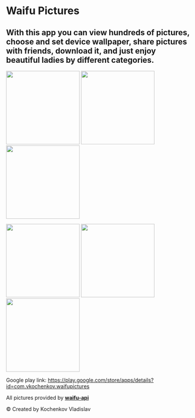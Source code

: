 # Waifu Pictures

## With this app you can view hundreds of pictures, choose and set device wallpaper, share pictures with friends, download it, and just enjoy beautiful ladies by different categories.

<p float="left">
  <img src="https://user-images.githubusercontent.com/38836366/131112190-9927897d-84b2-4d50-85f7-bc5f466b5621.jpg" width="200" >
  <img src="https://user-images.githubusercontent.com/38836366/131112402-c46a63bb-8568-440d-bc0e-592fb4fe564b.jpg" width="200" >
  <img src="https://user-images.githubusercontent.com/38836366/131112252-638be603-8119-4b7d-ac3d-5815c811efae.jpg" width="200" >
</p>

<p float="left">
  <img src="https://user-images.githubusercontent.com/38836366/131112448-24a7c49f-d0e1-417e-b2f4-1c05991c4f0c.jpg" width="200" >
  <img src="https://user-images.githubusercontent.com/38836366/131112473-6b082018-7c5d-4066-8034-c95a645302ed.jpg" width="200" >
  <img src="https://user-images.githubusercontent.com/38836366/131112500-f68fda97-06cb-412f-a81b-0901817ae944.jpg" width="200" >
</p>

Google play link: https://play.google.com/store/apps/details?id=com.vkochenkov.waifupictures

All pictures provided by [**waifu-api**](https://waifu.pics/docs)

© Created by Kochenkov Vladislav
